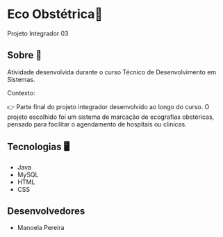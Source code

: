 # Eco Obstétrica📌
Projeto Integrador 03

## Sobre 📝
Atividade desenvolvida durante o curso Técnico de Desenvolvimento em Sistemas. 

Contexto:

👉 Parte final do projeto integrador desenvolvido ao longo do curso. O projeto escolhido foi um sistema de marcação de ecografias obstéricas, pensado para facilitar o agendamento de hospitais ou clínicas. 

## Tecnologias 🖥
- Java
- MySQL
- HTML
- CSS

## Desenvolvedores
- Manoela Pereira
